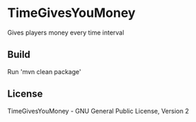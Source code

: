 TimeGivesYouMoney
=================

Gives players money every time interval

Build
-----
Run 'mvn clean package'

License
-------
TimeGivesYouMoney - GNU General Public License, Version 2
